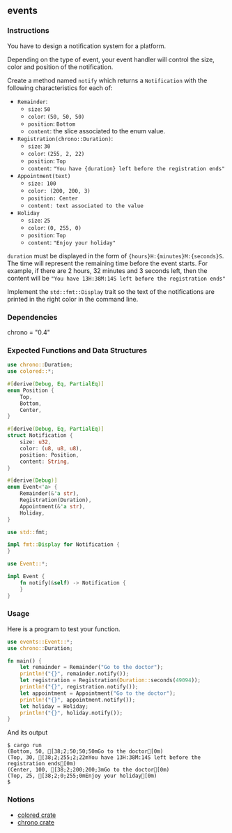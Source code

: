 ## events

### Instructions

You have to design a notification system for a platform.

Depending on the type of event, your event handler will control the size, color and position of the notification.

Create a method named `notify` which returns a `Notification` with the following characteristics for each of:
- `Remainder`:
  - `size`: `50`
  - `color`: `(50, 50, 50)`
  - `position`: `Bottom`
  - `content`: the slice associated to the enum value.
- `Registration(chrono::Duration)`:
  - `size`: `30`
  - `color`: `(255, 2, 22)`
  - `position`: `Top`
  - `content`: `"You have {duration} left before the registration ends"`
- `Appointment(text)`
  - `size: 100`
  - `color: (200, 200, 3)`
  - `position: Center`
  - `content: text associated to the value`
- `Holiday`
  - `size`: `25`
  - `color`: `(0, 255, 0)`
  - `position`: `Top`
  - `content`: `"Enjoy your holiday"`

`duration` must be displayed in the form of `{hours}H:{minutes}M:{seconds}S`. The time will represent the remaining time before the event starts. For example, if there are 2 hours, 32 minutes and 3 seconds left, then the content will be `"You have 13H:38M:14S left before the registration ends"`

Implement the `std::fmt::Display` trait so the text of the notifications are printed in the right color in the command line.


### Dependencies

chrono = "0.4"

### Expected Functions and Data Structures

```rust
use chrono::Duration;
use colored::*;

#[derive(Debug, Eq, PartialEq)]
enum Position {
	Top,
	Bottom,
	Center,
}

#[derive(Debug, Eq, PartialEq)]
struct Notification {
	size: u32,
	color: (u8, u8, u8),
	position: Position,
	content: String,
}

#[derive(Debug)]
enum Event<'a> {
	Remainder(&'a str),
	Registration(Duration),
	Appointment(&'a str),
	Holiday,
}

use std::fmt;

impl fmt::Display for Notification {
}

use Event::*;

impl Event {
	fn notify(&self) -> Notification {
	}
}
```

### Usage

Here is a program to test your function.

```rust
use events::Event::*;
use chrono::Duration;

fn main() {
	let remainder = Remainder("Go to the doctor");
	println!("{}", remainder.notify());
	let registration = Registration(Duration::seconds(49094));
	println!("{}", registration.notify());
	let appointment = Appointment("Go to the doctor");
	println!("{}", appointment.notify());
	let holiday = Holiday;
	println!("{}", holiday.notify());
}
```

And its output

```console
$ cargo run
(Bottom, 50, [38;2;50;50;50mGo to the doctor[0m)
(Top, 30, [38;2;255;2;22mYou have 13H:38M:14S left before the registration ends[0m)
(Center, 100, [38;2;200;200;3mGo to the doctor[0m)
(Top, 25, [38;2;0;255;0mEnjoy your holiday[0m)
$
```

### Notions

- [colored crate](https://docs.rs/colored/2.0.0/colored/)
- [chrono crate](https://crates.io/crates/chrono)
